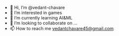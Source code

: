 - 👋 Hi, I’m @vedant-chavare
- 👀 I’m interested in games
- 🌱 I’m currently learning AI&ML
- 💞️ I’m looking to collaborate on ...
- 📫 How to reach me vedantchavare45@gmail.com 

<!---
vedant-chavare/vedant-chavare is a ✨ special ✨ repository because its `README.md` (this file) appears on your GitHub profile.
You can click the Preview link to take a look at your changes.
--->
